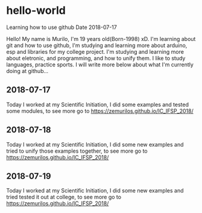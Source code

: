 # hello-world
Learning how to use github
Date 2018-07-17

Hello!
My name is Murilo, I'm 19 years old(Born-1998) xD.
I'm learning about git and how to use github, I'm studying and learning more about arduino, esp and libraries for my
college project.
I'm studying and learning more about eletronic, and programming, and how to unify them.
I like to study languages, practice sports.
I will write more below about what I'm currently doing at github...

## 2018-07-17
Today I worked at my Scientific Initiation, I did some examples and tested some modules, to see more go to https://zemurilos.github.io/IC_IFSP_2018/

## 2018-07-18
Today I worked at my Scientific Initiation, I did some new examples and tried to unify those examples together,
to see more go to https://zemurilos.github.io/IC_IFSP_2018/

## 2018-07-19
Today I worked at my Scientific Initiation, I did some new examples and tried tested it out at college,
to see more go to https://zemurilos.github.io/IC_IFSP_2018/
